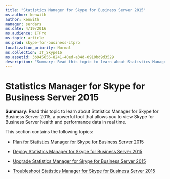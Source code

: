 ```yaml
---
title: "Statistics Manager for Skype for Business Server 2015"
ms.author: kenwith
author: kenwith
manager: serdars
ms.date: 4/19/2016
ms.audience: ITPro
ms.topic: article
ms.prod: skype-for-business-itpro
localization_priority: Normal
ms.collection: IT_Skype16
ms.assetid: 3b945656-8241-40ed-a34d-0910bd9d3529
description: "Summary: Read this topic to learn about Statistics Manager for Skype for Business Server 2015, a powerful tool that allows you to view Skype for Business Server health and performance data in real time."
---
```


# Statistics Manager for Skype for Business Server 2015
 
**Summary:** Read this topic to learn about Statistics Manager for Skype for Business Server 2015, a powerful tool that allows you to view Skype for Business Server health and performance data in real time.
  
This section contains the following topics:
  
- [Plan for Statistics Manager for Skype for Business Server 2015](plan.md)
    
- [Deploy Statistics Manager for Skype for Business Server 2015](deploy.md)
    
- [Upgrade Statistics Manager for Skype for Business Server 2015](upgrade.md)
    
- [Troubleshoot Statistics Manager for Skype for Business Server 2015](troubleshoot.md)
    

